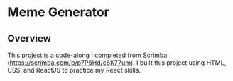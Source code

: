# Meme Generator

## Overview
This project is a code-along I completed from Scrimba (https://scrimba.com/p/p7P5Hd/c6K77um).  I built this project using HTML, CSS, and ReactJS to practice my React skills.